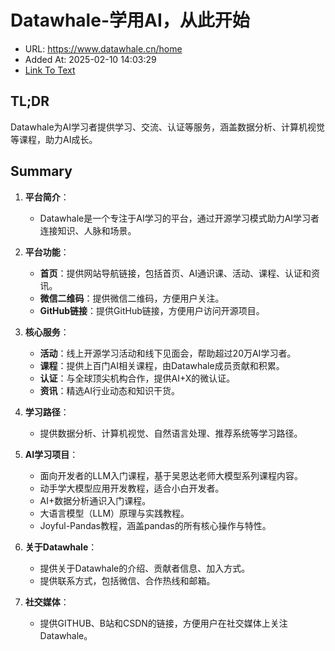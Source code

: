 # Datawhale-学用AI，从此开始
- URL: https://www.datawhale.cn/home
- Added At: 2025-02-10 14:03:29
- [Link To Text](2025-02-10-datawhale-学用ai，从此开始_raw.md)

## TL;DR
Datawhale为AI学习者提供学习、交流、认证等服务，涵盖数据分析、计算机视觉等课程，助力AI成长。

## Summary
1. **平台简介**：
   - Datawhale是一个专注于AI学习的平台，通过开源学习模式助力AI学习者连接知识、人脉和场景。

2. **平台功能**：
   - **首页**：提供网站导航链接，包括首页、AI通识课、活动、课程、认证和资讯。
   - **微信二维码**：提供微信二维码，方便用户关注。
   - **GitHub链接**：提供GitHub链接，方便用户访问开源项目。

3. **核心服务**：
   - **活动**：线上开源学习活动和线下见面会，帮助超过20万AI学习者。
   - **课程**：提供上百门AI相关课程，由Datawhale成员贡献和积累。
   - **认证**：与全球顶尖机构合作，提供AI+X的微认证。
   - **资讯**：精选AI行业动态和知识干货。

4. **学习路径**：
   - 提供数据分析、计算机视觉、自然语言处理、推荐系统等学习路径。

5. **AI学习项目**：
   - 面向开发者的LLM入门课程，基于吴恩达老师大模型系列课程内容。
   - 动手学大模型应用开发教程，适合小白开发者。
   - AI+数据分析通识入门课程。
   - 大语言模型（LLM）原理与实践教程。
   - Joyful-Pandas教程，涵盖pandas的所有核心操作与特性。

6. **关于Datawhale**：
   - 提供关于Datawhale的介绍、贡献者信息、加入方式。
   - 提供联系方式，包括微信、合作热线和邮箱。

7. **社交媒体**：
   - 提供GITHUB、B站和CSDN的链接，方便用户在社交媒体上关注Datawhale。
